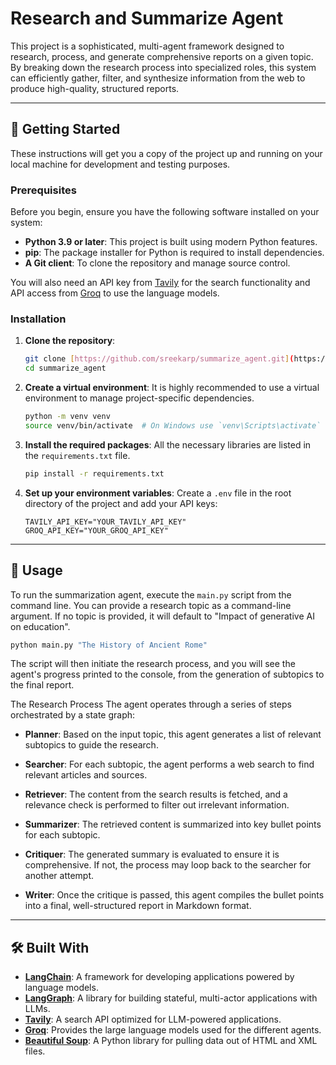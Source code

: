 # Research and Summarize Agent

This project is a sophisticated, multi-agent framework designed to research, process, and generate comprehensive reports on a given topic. By breaking down the research process into specialized roles, this system can efficiently gather, filter, and synthesize information from the web to produce high-quality, structured reports.

---

## 🚀 Getting Started

These instructions will get you a copy of the project up and running on your local machine for development and testing purposes.

### Prerequisites

Before you begin, ensure you have the following software installed on your system:

* **Python 3.9 or later**: This project is built using modern Python features.
* **pip**: The package installer for Python is required to install dependencies.
* **A Git client**: To clone the repository and manage source control.

You will also need an API key from [Tavily](https://tavily.com/) for the search functionality and API access from [Groq](https://groq.com/) to use the language models.

### Installation

1.  **Clone the repository**:
    ```bash
    git clone [https://github.com/sreekarp/summarize_agent.git](https://github.com/sreekarp/summarize_agent.git)
    cd summarize_agent
    ```

2.  **Create a virtual environment**: It is highly recommended to use a virtual environment to manage project-specific dependencies.
    ```bash
    python -m venv venv
    source venv/bin/activate  # On Windows use `venv\Scripts\activate`
    ```

3.  **Install the required packages**: All the necessary libraries are listed in the `requirements.txt` file.
    ```bash
    pip install -r requirements.txt
    ```

4.  **Set up your environment variables**: Create a `.env` file in the root directory of the project and add your API keys:
    ```
    TAVILY_API_KEY="YOUR_TAVILY_API_KEY"
    GROQ_API_KEY="YOUR_GROQ_API_KEY"
    ```

---

## 🔧 Usage

To run the summarization agent, execute the `main.py` script from the command line. You can provide a research topic as a command-line argument. If no topic is provided, it will default to "Impact of generative AI on education".

```bash
python main.py "The History of Ancient Rome"
```
The script will then initiate the research process, and you will see the agent's progress printed to the console, from the generation of subtopics to the final report.

The Research Process
The agent operates through a series of steps orchestrated by a state graph:

* **Planner**: Based on the input topic, this agent generates a list of relevant subtopics to guide the research.

* **Searcher**: For each subtopic, the agent performs a web search to find relevant articles and sources.

* **Retriever**: The content from the search results is fetched, and a relevance check is performed to filter out irrelevant information.

* **Summarizer**: The retrieved content is summarized into key bullet points for each subtopic.

* **Critiquer**: The generated summary is evaluated to ensure it is comprehensive. If not, the process may loop back to the searcher for another attempt.

* **Writer**: Once the critique is passed, this agent compiles the bullet points into a final, well-structured report in Markdown format.

---
## 🛠️ Built With
* [**LangChain**](https://www.langchain.com/): A framework for developing applications powered by language models.
* [**LangGraph**](https://www.langchain.com/langgraph): A library for building stateful, multi-actor applications with LLMs.
* [**Tavily**](https://tavily.com/): A search API optimized for LLM-powered applications.
* [**Groq**](https://groq.com/): Provides the large language models used for the different agents.
* [**Beautiful Soup**](https://www.crummy.com/software/BeautifulSoup/): A Python library for pulling data out of HTML and XML files.
